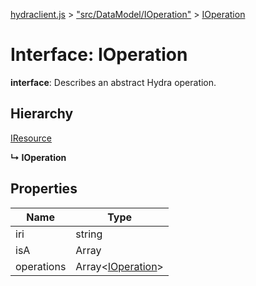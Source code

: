 [hydraclient.js](../index.md) > ["src/DataModel/IOperation"](../modules/_src_datamodel_ioperation_.md) > [IOperation](../interfaces/_src_datamodel_ioperation_.ioperation.md)



# Interface: IOperation

**interface**: Describes an abstract Hydra operation.

## Hierarchy


 [IResource](_src_datamodel_iresource_.iresource.md)

**↳ IOperation**








## Properties

| Name  | Type                
| ------ | ------------------- 
| iri | string
| isA | Array<string>
| operations | Array<[IOperation](_src_datamodel_ioperation_.ioperation.md)>

